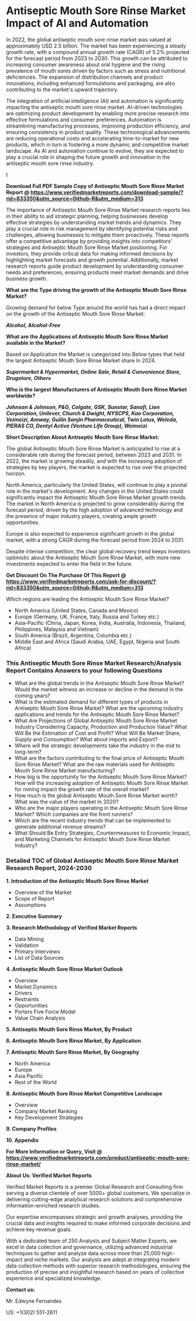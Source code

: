 <meta name="title" content="Global Antiseptic Mouth Sore Rinse Market Impact of AI and Automation"><meta name="description" content="In 2022, the global antiseptic mouth sore rinse market was valued at approximately USD 2.5 billion. The market has been experiencing a steady growth rate, with a compo"><meta name="title" content="Antiseptic Mouth Sore Rinse Market Size, Share, Scope, Trends, Growth, Opportunities, Analysis, Forecast"><h1>Antiseptic Mouth Sore Rinse Market Impact of AI and Automation</h1><p>In 2022, the global antiseptic mouth sore rinse market was valued at approximately USD 2.5 billion. The market has been experiencing a steady growth rate, with a compound annual growth rate (CAGR) of 5.2% projected for the forecast period from 2023 to 2030. This growth can be attributed to increasing consumer awareness about oral hygiene and the rising prevalence of mouth sores driven by factors such as stress and nutritional deficiencies. The expansion of distribution channels and product innovations, including enhanced formulations and packaging, are also contributing to the market's upward trajectory.</p><p>The integration of artificial intelligence (AI) and automation is significantly impacting the antiseptic mouth sore rinse market. AI-driven technologies are optimizing product development by enabling more precise research into effective formulations and consumer preferences. Automation is streamlining manufacturing processes, improving production efficiency, and ensuring consistency in product quality. These technological advancements are reducing operational costs and accelerating time-to-market for new products, which in turn is fostering a more dynamic and competitive market landscape. As AI and automation continue to evolve, they are expected to play a crucial role in shaping the future growth and innovation in the antiseptic mouth sore rinse industry.</p>t</p><p id="" class=""><strong>Download Full PDF Sample Copy of Antiseptic Mouth Sore Rinse Market Report @ <a href="https://www.verifiedmarketreports.com/download-sample/?rid=833350&utm_source=Github-R&utm_medium=313" target="_blank">https://www.verifiedmarketreports.com/download-sample/?rid=833350&utm_source=Github-R&utm_medium=313</a></strong></p><p>The importance of&nbsp;Antiseptic Mouth Sore Rinse Market research reports lies in their ability to aid strategic planning, helping businesses develop effective strategies by understanding market trends and dynamics. They play a crucial role in risk management by identifying potential risks and challenges, allowing businesses to mitigate them proactively. These reports offer a competitive advantage by providing insights into competitors' strategies and Antiseptic Mouth Sore Rinse Market positioning. For investors, they provide critical data for making informed decisions by highlighting market forecasts and growth potential. Additionally, market research reports guide product development by understanding consumer needs and preferences, ensuring products meet market demands and drive business growth.</p><p><strong>What are the&nbsp;Type driving the growth of the Antiseptic Mouth Sore Rinse Market?</strong></p><p id="" class="">Growing demand for below Type around the world has had a direct impact on the growth of the Antiseptic Mouth Sore Rinse Market:</p><em><strong>Alcohol, Alcohol-Free</strong></em></p><strong>What are the&nbsp;Applications&nbsp;of Antiseptic Mouth Sore Rinse Market available in the Market?</strong></p><p id="" class="">Based on Application the Market is categorized into Below types that held the largest Antiseptic Mouth Sore Rinse Market share In 2024.</p><em><strong>Supermarket & Hypermarket, Online Sale, Retail & Convenience Store, Drugstore, Others</strong></em></p><strong>Who is the largest Manufacturers of Antiseptic Mouth Sore Rinse Market worldwide?</strong></p><p><em><strong>Johnson & Johnson, P&G, Colgate, GSK, Sunstar, Sanofi, Lion Corporation, Unilever, Church & Dwight, NYSCPS, Kao Corporation, Veimeizi, Amway, Guilin Sanjin Pharmaceutical, Twin Lotus, Weleda, PIERAS CO, Dentyl Active (Venture Life Group), Weimeizi</strong></em></p><p id="" class=""><strong>Short Description About Antiseptic Mouth Sore Rinse Market:</strong></p><p>The global Antiseptic Mouth Sore Rinse Market is anticipated to rise at a considerable rate during the forecast period, between 2023 and 2031. In 2022, the market is growing steadily, and with the increasing adoption of strategies by key players, the market is expected to rise over the projected horizon.</p><p>North America, particularly the United States, will continue to play a pivotal role in the market's development. Any changes in the United States could significantly impact the Antiseptic Mouth Sore Rinse Market growth trends. The market in North America is projected to grow considerably during the forecast period, driven by the high adoption of advanced technology and the presence of major industry players, creating ample growth opportunities.</p><p>Europe is also expected to experience significant growth in the global market, with a strong CAGR during the forecast period from 2024 to 2031.</p><p>Despite intense competition, the clear global recovery trend keeps investors optimistic about the Antiseptic Mouth Sore Rinse Market, with more new investments expected to enter the field in the future.</p><p id="" class=""><strong>Get Discount On The Purchase Of This Report @ <a href="https://www.verifiedmarketreports.com/ask-for-discount/?rid=833350&utm_source=Github-R&utm_medium=313" target="_blank">https://www.verifiedmarketreports.com/ask-for-discount/?rid=833350&utm_source=Github-R&utm_medium=313</a></strong></p>Which regions are leading the Antiseptic Mouth Sore Rinse Market?</p><ul><li>North America (United States, Canada and Mexico)</li><li>Europe (Germany, UK, France, Italy, Russia and Turkey etc.)</li><li>Asia-Pacific (China, Japan, Korea, India, Australia, Indonesia, Thailand, Philippines, Malaysia and Vietnam)</li><li>South America (Brazil, Argentina, Columbia etc.)</li><li>Middle East and Africa (Saudi Arabia, UAE, Egypt, Nigeria and South Africa)</li></ul><h3 id="" class="">This Antiseptic Mouth Sore Rinse Market Research/Analysis Report Contains Answers to your following Questions</h3><ul><li>What are the global trends in the Antiseptic Mouth Sore Rinse Market? Would the market witness an increase or decline in the demand in the coming years?</li><li>What is the estimated demand for different types of products in Antiseptic Mouth Sore Rinse Market? What are the upcoming industry applications and trends for the Antiseptic Mouth Sore Rinse Market?</li><li>What Are Projections of Global Antiseptic Mouth Sore Rinse Market Industry Considering Capacity, Production and Production Value? What Will Be the Estimation of Cost and Profit? What Will Be Market Share, Supply and Consumption? What about imports and Export?</li><li>Where will the strategic developments take the industry in the mid to long-term?</li><li>What are the factors contributing to the final price of Antiseptic Mouth Sore Rinse Market? What are the raw materials used for Antiseptic Mouth Sore Rinse Market manufacturing?</li><li>How big is the opportunity for the Antiseptic Mouth Sore Rinse Market? How will the increasing adoption of Antiseptic Mouth Sore Rinse Market for mining impact the growth rate of the overall market?</li><li>How much is the global Antiseptic Mouth Sore Rinse Market worth? What was the value of the market In 2020?</li><li>Who are the major players operating in the Antiseptic Mouth Sore Rinse Market? Which companies are the front runners?</li><li>Which are the recent industry trends that can be implemented to generate additional revenue streams?</li><li>What Should Be Entry Strategies, Countermeasures to Economic Impact, and Marketing Channels for Antiseptic Mouth Sore Rinse Market Industry?</li></ul><h3 id="" class="">Detailed TOC of Global Antiseptic Mouth Sore Rinse Market Research Report, 2024-2030</h3><p id="" class=""><strong>1. Introduction of the Antiseptic Mouth Sore Rinse Market</strong></p><ul><li>Overview of the Market</li><li>Scope of Report</li><li>Assumptions</li></ul><p id="" class=""><strong>2. Executive Summary</strong></p><p id="" class=""><strong>3. Research Methodology of Verified Market Reports</strong></p><ul><li>Data Mining</li><li>Validation</li><li>Primary Interviews</li><li>List of Data Sources</li></ul><p id="" class=""><strong>4. Antiseptic Mouth Sore Rinse Market Outlook</strong></p><ul><li>Overview</li><li>Market Dynamics</li><li>Drivers</li><li>Restraints</li><li>Opportunities</li><li>Porters Five Force Model</li><li>Value Chain Analysis</li></ul><p id="" class=""><strong>5. Antiseptic Mouth Sore Rinse Market, By Product</strong></p><p id="" class=""><strong>6. Antiseptic Mouth Sore Rinse Market, By Application</strong></p><p id="" class=""><strong>7. Antiseptic Mouth Sore Rinse Market, By Geography</strong></p><ul><li>North America</li><li>Europe</li><li>Asia Pacific</li><li>Rest of the World</li></ul><p id="" class=""><strong>8. Antiseptic Mouth Sore Rinse Market Competitive Landscape</strong></p><ul><li>Overview</li><li>Company Market Ranking</li><li>Key Development Strategies</li></ul><p id="" class=""><strong>9. Company Profiles</strong></p><p id="" class=""><strong>10. Appendix</strong></p><p id="" class=""><strong>For More Information or Query, Visit @ <a href="https://www.verifiedmarketreports.com/product/antiseptic-mouth-sore-rinse-market/" target="_blank">https://www.verifiedmarketreports.com/product/antiseptic-mouth-sore-rinse-market/</a></strong></p><p id="" class=""><strong>About Us: Verified Market Reports</strong></p><p id="" class="">Verified Market Reports is a premier Global Research and Consulting firm serving a diverse clientele of over 5000+ global customers. We specialize in delivering cutting-edge analytical research solutions and comprehensive information-enriched research studies.</p><p id="" class="">Our expertise encompasses strategic and growth analyses, providing the crucial data and insights required to make informed corporate decisions and achieve key revenue goals.</p><p id="" class="">With a dedicated team of 250 Analysts and Subject Matter Experts, we excel in data collection and governance, utilizing advanced industrial techniques to gather and analyze data across more than 25,000 high-impact and niche markets. Our analysts are adept at integrating modern data collection methods with superior research methodologies, ensuring the production of precise and insightful research based on years of collective experience and specialized knowledge.</p><p id="" class=""><strong>Contact us:</strong></p><p id="" class="">Mr. Edwyne Fernandes</p><p id="" class="">US: +1(302) 551-2611</p>